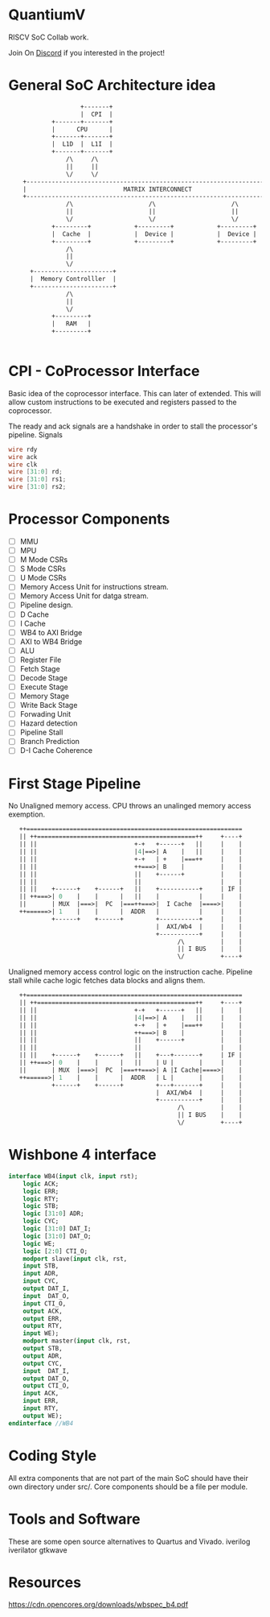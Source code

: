 # QuantiumV
RISCV SoC Collab work.

Join On [Discord](https://discord.gg/sQjhBvWXjF) if you interested in the project!

# General SoC Architecture idea
```sv
                    +-------+
                    |  CPI  |
            +-------+-------+
            |      CPU      |
            +-------+-------+
            |  L1D  |  L1I  |
            +-------+-------+
                /\     /\
                ||     ||
                \/     \/
    +------------------------------------------------------------------+
    |                           MATRIX INTERCONNECT                    |
    +------------------------------------------------------------------+
                /\                     /\                     /\
                ||                     ||                     ||
                \/                     \/                     \/
            +---------+            +---------+            +---------+
            |  Cache  |            |  Device |            |  Device |
            +---------+            +---------+            +---------+
                /\
                ||
                \/
      +----------------------+
      |  Memory Controlller  |
      +----------------------+
                /\
                ||
                \/
            +---------+
            |   RAM   |
            +---------+
            
```

# CPI - CoProcessor Interface
Basic idea of the coprocessor interface. This can later of extended.
This will allow custom instructions to be executed and registers passed to the coprocessor.

The ready and ack signals are a handshake in order to stall the processor's pipeline.
Signals
```verilog
wire rdy
wire ack
wire clk
wire [31:0] rd;
wire [31:0] rs1;
wire [31:0] rs2;
```

# Processor Components
 - [ ] MMU
 - [ ] MPU
 - [ ] M Mode CSRs
 - [ ] S Mode CSRs
 - [ ] U Mode CSRs
 - [ ] Memory Access Unit for instructions stream.
 - [ ] Memory Access Unit for datga stream.
 - [ ] Pipeline design.
 - [ ] D Cache
 - [ ] I Cache
 - [ ] WB4 to AXI Bridge
 - [ ] AXI to WB4 Bridge
 - [ ] ALU
 - [ ] Register File
 - [ ] Fetch Stage
 - [ ] Decode Stage
 - [ ] Execute Stage
 - [ ] Memory Stage
 - [ ] Write Back Stage
 - [ ] Forwading Unit
 - [ ] Hazard detection
 - [ ] Pipeline Stall
 - [ ] Branch Prediction
 - [ ] D-I Cache Coherence

# First Stage Pipeline

No Unaligned memory access. CPU throws an unalinged memory access exemption.

```sv
   ++============================================================
   || ++============================================++     +----+
   || ||                           +-+   +------+   ||     |    |
   || ||                           |4|==>| A    |   ||     |    |
   || ||                           +-+   | +    |===++     |    |
   || ||                           ++===>| B    |          |    |
   || ||                           ||    +------+          |    |
   || ||                           ||                      |    |
   || ||    +------+    +------+   ||    +-----------+     | IF |
   || ++===>| 0    |    |      |   ||    |           |     |    |
   ||       | MUX  |===>|  PC  |===++===>|  I Cache  |====>|    |
   ++======>| 1    |    |      |  ADDR   |           |     |    |
            +------+    +------+         +-----------+     |    |
                                         |  AXI/Wb4  |     |    |
                                         +-----------+     |    |
                                               /\          |    |
                                               || I BUS    |    |
                                               \/          +----+
```

Unaligned memory access control logic on the instruction cache. 
Pipeline stall while cache logic fetches data blocks and aligns them.

```sv
   ++============================================================
   || ++============================================++     +----+
   || ||                           +-+   +------+   ||     |    |
   || ||                           |4|==>| A    |   ||     |    |
   || ||                           +-+   | +    |===++     |    |
   || ||                           ++===>| B    |          |    |
   || ||                           ||    +------+          |    |
   || ||                           ||                      |    |
   || ||    +------+    +------+   ||    +---+-------+     | IF |
   || ++===>| 0    |    |      |   ||    | U |       |     |    |
   ||       | MUX  |===>|  PC  |===++===>| A |I Cache|====>|    |
   ++======>| 1    |    |      |  ADDR   | L |       |     |    |
            +------+    +------+         +---+-------+     |    |
                                         |  AXI/Wb4  |     |    |
                                         +-----------+     |    |
                                               /\          |    |
                                               || I BUS    |    |
                                               \/          +----+
```                                             
# Wishbone 4 interface

```sv
interface WB4(input clk, input rst);
    logic ACK;
    logic ERR;
    logic RTY;
    logic STB;
    logic [31:0] ADR;
    logic CYC;
    logic [31:0] DAT_I;
    logic [31:0] DAT_O;
    logic WE;
    logic [2:0] CTI_O;
    modport slave(input clk, rst,
    input STB,
    input ADR,
    input CYC,
    output DAT_I,
    input  DAT_O,
    input CTI_O,
    output ACK,
    output ERR,
    output RTY,
    input WE);
    modport master(input clk, rst,
    output STB,
    output ADR,
    output CYC,
    input  DAT_I,
    output DAT_O,
    output CTI_O,
    input ACK,
    input ERR,
    input RTY,
    output WE);
endinterface //WB4
```

# Coding Style
All extra components that are not part of the main SoC should have their own directory under src/.
Core components should be a file per module.

# Tools and Software
These are some open source alternatives to Quartus and Vivado. 
iverilog
iverilator
gtkwave

# Resources
https://cdn.opencores.org/downloads/wbspec_b4.pdf
